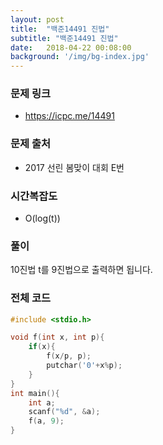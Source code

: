 ```yaml
---
layout: post
title:  "백준14491 진법"
subtitle: "백준14491 진법"
date:   2018-04-22 00:08:00
background: '/img/bg-index.jpg'
---
```


### 문제 링크
* https://icpc.me/14491

### 문제 출처
* 2017 선린 봄맞이 대회 E번

### 시간복잡도
* O(log(t))

### 풀이
10진법 t를 9진법으로 출력하면 됩니다.

### 전체 코드
```cpp
#include <stdio.h>

void f(int x, int p){
	if(x){
		f(x/p, p);
		putchar('0'+x%p);
	}
}
int main(){
	int a;
	scanf("%d", &a);
	f(a, 9);
}
```

